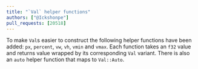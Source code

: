 ```yaml
---
title: "`Val` helper functions"
authors: ["@Ickshonpe"]
pull_requests: [20518]
---
```


To make `Val`s easier to construct the following helper functions have been added: `px`, `percent`, `vw`, `vh`, `vmin` and `vmax`. Each function takes an `f32` value and returns value wrapped by its corresponding `Val` variant. There is also an `auto` helper function that maps to `Val::Auto`.
